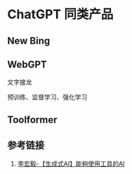 # ChatGPT 同类产品


## New Bing



## WebGPT

文字接龙

预训练、监督学习、强化学习


## Toolformer




## 参考链接
1. [李宏毅-【生成式AI】能夠使用工具的AI](https://www.youtube.com/watch?v=ZID220t_MpI&ab_channel=Hung-yiLee)